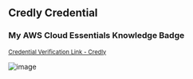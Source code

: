 ## Credly Credential
### My AWS Cloud Essentials Knowledge Badge
<sub>[Credential Verification Link - Credly](https://www.credly.com/badges/1f410f3a-0b6f-4f08-b4ae-57a46feb5b0c/public_url)</sub>

![image](https://github.com/user-attachments/assets/fc33c295-4867-46b3-8362-640bda502bfc)
